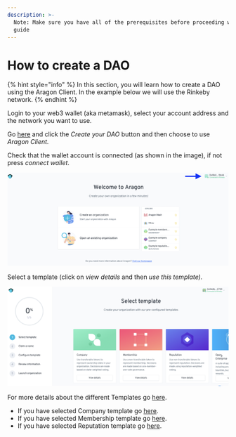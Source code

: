 ```yaml
---
description: >-
  Note: Make sure you have all of the prerequisites before proceeding with this
  guide
---
```


# How to create a DAO

{% hint style="info" %}
In this section, you will learn how to create a DAO using the Aragon Client. In the example below we will use the Rinkeby network.
{% endhint %}

Login to your web3 wallet (aka metamask), select your account address and the network you want to use.

Go [here](https://aragon.org) and click the _Create your DAO_ button and then choose to use _Aragon Client._

Check that the wallet account is connected (as shown in the image), if not press _connect wallet_.&#x20;

![Check the wallet connection.](<../../../../.gitbook/assets/Schermata 2022-02-04 alle 18.42.46.png>)

Select a template (click on _view details_ and then _use this template)._

![Select the template](<../../../../.gitbook/assets/Schermata 2022-02-04 alle 18.41.40.png>)

For more details about the different Templates go [here](https://app.gitbook.com/o/3h8kxj8geKVXgyMnGbYT/s/zhQIP88M8McmSaEGSymT/\~/changes/vX8aOKfWp1bYBMHIkTj7/users/products/aragon-client/how-to-create-a-dao-using-aragon-client/templates).

* If you have selected Company template go [here](use-company-template.md).
* If you have selected Membership template go [here](use-membership-template.md).
* If you have selected Reputation template go [here](page-1.md).



